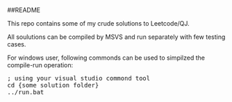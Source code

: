 ##README

This repo contains some of my crude solutions to Leetcode/QJ.

All soulutions can be compiled by MSVS and run separately with few testing cases.

For windows user, following commonds can be used to simpilzed the compile-run operation:
 
<pre>
; using your visual studio commond tool
cd {some solution folder}
../run.bat
</pre>
